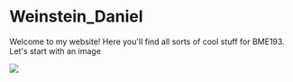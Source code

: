 <html>
<body>

<h1> Weinstein_Daniel</h1>

Welcome to my website! Here you'll find all sorts of cool stuff for BME193. 
Let's start with an image

<img src= "frisbeegif">


</body>
</html>
